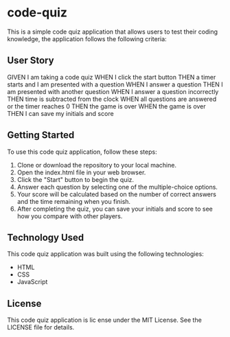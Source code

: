 # code-quiz

This is a simple code quiz application that allows users to test their coding knowledge, the application follows the following criteria: 

## User Story
GIVEN I am taking a code quiz
WHEN I click the start button
THEN a timer starts and I am presented with a question
WHEN I answer a question
THEN I am presented with another question
WHEN I answer a question incorrectly
THEN time is subtracted from the clock
WHEN all questions are answered or the timer reaches 0
THEN the game is over
WHEN the game is over
THEN I can save my initials and score

## Getting Started
To use this code quiz application, follow these steps:
1. Clone or download the repository to your local machine.
2. Open the index.html file in your web browser.
3. Click the "Start" button to begin the quiz.
4. Answer each question by selecting one of the multiple-choice options.
5. Your score will be calculated based on the number of correct answers and the time remaining when you finish.
6. After completing the quiz, you can save your initials and score to see how you compare with other players.

## Technology Used

This code quiz application was built using the following technologies: 
- HTML
- CSS
- JavaScript

## License 
This code quiz application is lic ense under the MIT License. See the LICENSE file for details. 

